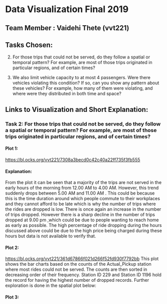 # Data Visualization Final 2019

## Team Member : Vaidehi Thete (vvt221)

## Tasks Chosen:

2. For those trips that could not be served, do they follow a spatial or temporal pattern? For example,
are most of those trips originated in particular regions, and of certain times?

4. We also limit vehicle capacity to at most 4 passengers. Were there vehicles violating this condition? If
so, can you show any pattern about these vehicles? For example, how many of them were violating,
and where were they distributed in both time and space?

## Links to Visualization and Short Explanation:

### Task 2: For those trips that could not be served, do they follow a spatial or temporal pattern? For example, are most of those trips originated in particular regions, and of certain times?


#### Plot 1:
https://bl.ocks.org/vvt221/7308a3becd0c42c40a22ff735f3fb555

#### Explanation:
From the plot it can be seen that a majority of the trips are not served in the early hours of the morning from 12.00 AM to 4.00 AM. However, this trend suddenly drops between 5.00 AM and 11.00 AM . This could be because this is the time duration around which people commute to their workplaces and they cannot afford to be late which is why the number of trips where the rides are dropped is low. There is once again an increase in the number of trips dropped. However there is a sharp decline in the number of trips dropped at 9.00 pm ,which could be due to people wanting to reach home as early as possible. The high percentage of ride dropping during the hours discussed above could be due to the high price being charged during these hours but data is not available to verify that.


#### Plot 2:
https://bl.ocks.org/vvt221/361d67866f021d266f52fd930f7792bb
This plot shows the bar charts based on the counts of the Actual_Pickup station where most rides could not be served. The counts are then sorted in decreasing order of their frequency. Station ID 229 and Station ID 1196 hold the record for having the highest number of dropped records. Further exploration is done in the spatial plot below:

#### Plot 3:









